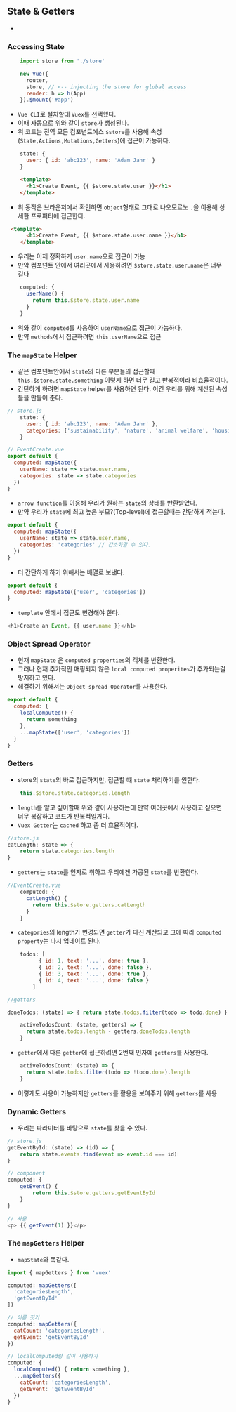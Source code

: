## State & Getters

-

### Accessing State

``` js
    import store from './store'

    new Vue({
      router,
      store, // <-- injecting the store for global access
      render: h => h(App)
    }).$mount('#app')
```

- `Vue CLI`로 설치할대 `Vuex`를 선택했다.
- 이때 자동으로 위와 같이 `store`가 생성된다.
- 위 코드는 전역 모든 컴포넌트에스 `$store`를 사용해 속성(`State,Actions,Mutations,Getters`)에 접근이 가능하다.

``` js
    state: {
      user: { id: 'abc123', name: 'Adam Jahr' }
    }
```

``` html
    <template>
      <h1>Create Event, {{ $store.state.user }}</h1>
    </template>
```

- 위 동작은 브라운저에서 확인하면 `object`형태로 그대로 나오모르노 `.`을 이용해 상세한 프로퍼티에 접근한다.

``` html
 <template>
      <h1>Create Event, {{ $store.state.user.name }}</h1>
    </template>
```

- 우리는 이제 정확하게 `user.name`으로 접근이 가능
- 만약 컴포넌트 안에서 여러곳에서 사용하려면 `$store.state.user.name`은 너무 길다

```js
    computed: {
      userName() {
        return this.$store.state.user.name
      }
    }
```

- 위와 같이 `computed`를 사용하여 `userName`으로 접근이 가능하다.
- 만약 `methods`에서 접근하려면 `this.userName`으로 접근

### The `mapState` Helper

- 같은 컴포넌트안에서 `state`의 다른 부분들의 접근할때 `this.$store.state.something` 이렇게 하면 너무 길고 반복적이라 비효율적이다.
- 간단하게 하려면 `mapState` helper를 사용하면 된다. 이건 우리를 위해 계산된 속성들을 만들어 준다.

```js
// store.js
    state: {
      user: { id: 'abc123', name: 'Adam Jahr' },
      categories: ['sustainability', 'nature', 'animal welfare', 'housing', 'education', 'food', 'community']
    }
```

```js
// EventCreate.vue
export default {
  computed: mapState({
    userName: state => state.user.name,
    categories: state => state.categories
  })
}
```

- `arrow function`를 이용해 우리가 원하는 `state`의 상태를 반환받았다.
- 만약 우리가 `state`에 최고 높은 부모?(Top-level)에 접근할때는 간단하게 적는다.

```js
export default {
  computed: mapState({
    userName: state => state.user.name,
    categories: 'categories' // 간소화할 수 있다.
  })
}
```

- 더 간단하게 하기 위해서는 배열로 보낸다.

```js
export default {
  computed: mapState(['user', 'categories'])
}
```

- `template`	안에서 접근도 변경해야 한다.

```js
<h1>Create an Event, {{ user.name }}</h1>
```

### Object Spread Operator

- 현재 `mapState` 은 `computed properties`의 객체를 반환한다.
- 그러나 현재 추가적인 매핑되지 않은  `local computed properites`가 추가되는걸 방지하고 있다.
- 해결하기 위해서는 `Object spread Operator`를 사용한다.

```js
export default {
  computed: {
    localComputed() {
      return something
    },
    ...mapState(['user', 'categories'])
  }
}
```

### Getters

- store의 `state`의 바로 접근하지만, 접근할 떄 `state` 처리하기를 원한다.

```js
    this.$store.state.categories.length
```

- `length`를 알고 싶어할때 위와 같이 사용하는데 만약 여러곳에서 사용하고 싶으면 너무 복잡하고 코드가 반복적일거다.
- `Vuex Getter`는 `cached` 하고 좀 더 효율적이다.

```js
//store.js
catLength: state => {
	return state.categories.length
}
```

- `getters`는 `state`를 인자로 취하고 우리에겐 가공된 `state`를 반환한다.

```js
//EventCreate.vue
    computed: {
      catLength() {
        return this.$store.getters.catLength
      }
    }
```

- `categories`의 length가 변경되면 `getter`가 다신 계산되고 그에 따라 `computed property`는 다시 업데이트 된다.

```js
    todos: [
          { id: 1, text: '...', done: true },
          { id: 2, text: '...', done: false },
          { id: 3, text: '...', done: true },
          { id: 4, text: '...', done: false }
        ]

//getters

doneTodos: (state) => { return state.todos.filter(todo => todo.done) }

    activeTodosCount: (state, getters) => {
      return state.todos.length - getters.doneTodos.length
    }

```

- `getter`에서 다른 `getter`에 접근하려면 2번째 인자에 `getters`를 사용한다.

```js
    activeTodosCount: (state) => {
      return state.todos.filter(todo => !todo.done).length
    }
```

- 이렇게도 사용이 가능하지만 `getters`를 활용을 보여주기 위해 `getters`를 사용

### Dynamic Getters

- 우리는 파라미터를 바탕으로 `state`를 찾을 수 있다.

```js
// store.js
getEventById: (state) => (id) => {
	return state.events.find(event => event.id === id)
}
```
``` js
// component
computed: {
	getEvent() {
		return this.$store.getters.getEventById
	}
}

// 사용
<p> {{ getEvent(1) }}</p>
```

### The `mapGetters` Helper

- `mapState`와 똑같다.

```js
import { mapGetters } from 'vuex'

computed: mapGetters([
  'categoriesLength',
  'getEventById'
])

// 이름 짓기
computed: mapGetters({
  catCount: 'categoriesLength',
  getEvent: 'getEventById'
})

// localComputed랑 같이 사용하기
computed: {
  localComputed() { return something },
  ...mapGetters({
    catCount: 'categoriesLength',
    getEvent: 'getEventById'
  })
}
```